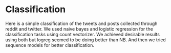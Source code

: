 # Classification

Here is a simple classification of the tweets and posts collected through reddit and twitter.
We used naive bayes and logistic regression for the classification tasks using count vectorizer.
We achieved desirable results using both but logreg seemed to be doing better than NB.
And then we tried sequence models for better classification.
